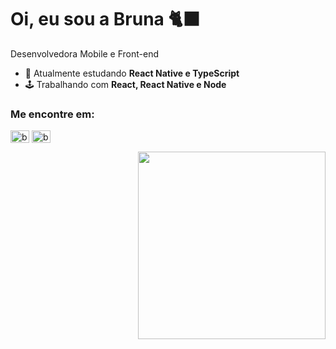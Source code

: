 <h1 align="left">Oi, eu sou a Bruna 🐈‍⬛</h1>

Desenvolvedora Mobile e Front-end 

- 🌱 Atualmente estudando **React Native e TypeScript**
- 🕹️ Trabalhando com **React, React Native e Node**

<h3 align="left">Me encontre em:</h3>
<p align="left">
<a href="https://linkedin.com/in/bruna-espindola" target="blank"><img align="center" src="https://raw.githubusercontent.com/rahuldkjain/github-profile-readme-generator/master/src/images/icons/Social/linked-in-alt.svg" alt="bruna-espindola" height="20" width="30" /></a>
<a href="https://instagram.com/brunespindola" target="blank"><img align="center" src="https://raw.githubusercontent.com/rahuldkjain/github-profile-readme-generator/master/src/images/icons/Social/instagram.svg" alt="brunespindola" height="20" width="30" /></a>
</p>

 <div align = "right">
  <img align-self="center" src = "https://i.pinimg.com/564x/90/98/87/90988735e57be9230dabb8ff90761348.jpg" height = "300" >
  </div>


